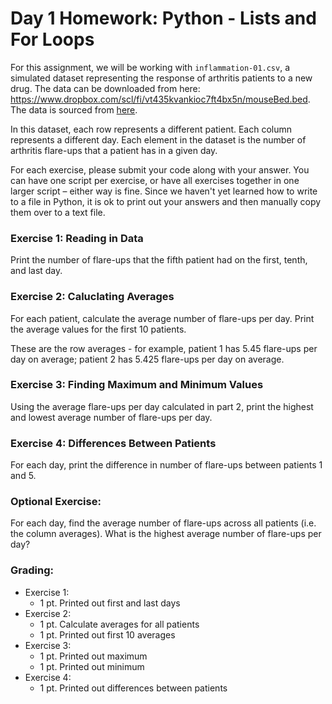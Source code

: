# Day 1 Homework: Python - Lists and For Loops 

For this assignment, we will be working with `inflammation-01.csv`, a simulated dataset representing the response of arthritis patients to a new drug. The data can be downloaded from here: https://www.dropbox.com/scl/fi/vt435kvankioc7ft4bx5n/mouseBed.bed. The data is sourced from [here](https://swcarpentry.github.io/python-novice-inflammation/instructor/). 

In this dataset, each row represents a different patient. Each column represents a different day. Each element in the dataset is the number of arthritis flare-ups that a patient has in a given day. 

For each exercise, please submit your code along with your answer. You can have one script per exercise, or have all exercises together in one larger script – either way is fine. Since we haven't yet learned how to write to a file in Python, it is ok to print out your answers and then manually copy them over to a text file.

### Exercise 1: Reading in Data

Print the number of flare-ups that the fifth patient had on the first, tenth, and last day. 

### Exercise 2: Caluclating Averages

For each patient, calculate the average number of flare-ups per day. Print the average values for the first 10 patients. 

These are the row averages - for example, patient 1 has 5.45 flare-ups per day on average; patient 2 has 5.425 flare-ups per day on average. 

### Exercise 3: Finding Maximum and Minimum Values

Using the average flare-ups per day calculated in part 2, print the highest and lowest average number of flare-ups per day. 

### Exercise 4: Differences Between Patients

For each day, print the difference in number of flare-ups between patients 1 and 5. 

### Optional Exercise:

For each day, find the average number of flare-ups across all patients (i.e. the column averages). What is the highest average number of flare-ups per day? 

### Grading: 

* Exercise 1: 
    - 1 pt. Printed out first and last days
* Exercise 2: 
    - 1 pt. Calculate averages for all patients
    - 1 pt. Printed out first 10 averages
* Exercise 3:
    - 1 pt. Printed out maximum
    - 1 pt. Printed out minimum
* Exercise 4: 
    - 1 pt. Printed out differences between patients
